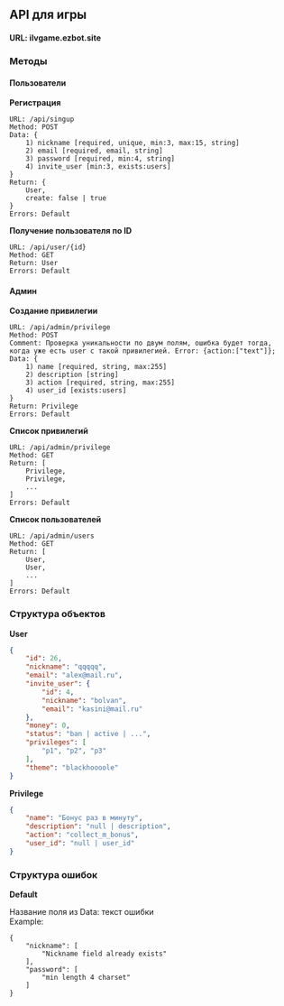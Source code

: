## API для игры

#### URL: ilvgame.ezbot.site
### Методы

#### Пользователи

**Регистрация**

```
URL: /api/singup
Method: POST
Data: {
    1) nickname [required, unique, min:3, max:15, string]
    2) email [required, email, string]
    3) password [required, min:4, string]
    4) invite_user [min:3, exists:users]
}
Return: {
    User,
    create: false | true
}
Errors: Default
``` 

**Получение пользователя по ID**

```
URL: /api/user/{id}
Method: GET
Return: User
Errors: Default
``` 

#### Админ

**Создание привилегии**

```
URL: /api/admin/privilege
Method: POST
Comment: Проверка уникальности по двум полям, ошибка будет тогда,
когда уже есть user с такой привилегией. Error: {action:["text"]};
Data: {
    1) name [required, string, max:255]
    2) description [string]
    3) action [required, string, max:255]
    4) user_id [exists:users]
}
Return: Privilege
Errors: Default
``` 

**Список привилегий**

```
URL: /api/admin/privilege
Method: GET
Return: [
    Privilege,
    Privilege,
    ...
]
Errors: Default
``` 

**Список пользователей**

```
URL: /api/admin/users
Method: GET
Return: [
    User,
    User,
    ...
]
Errors: Default
``` 

### Структура объектов

**User**
```json
{
    "id": 26,
    "nickname": "qqqqq",
    "email": "alex@mail.ru",
    "invite_user": {
        "id": 4,
        "nickname": "bolvan",
        "email": "kasini@mail.ru"
    },
    "money": 0,
    "status": "ban | active | ...",
    "privileges": [
        "p1", "p2", "p3"
    ],
    "theme": "blackhoooole"
}
```

**Privilege**
```json
{
    "name": "Бонус раз в минуту",
    "description": "null | description",
    "action": "collect_m_bonus",
    "user_id": "null | user_id"
}
```

### Структура ошибок

**Default**

Название поля из Data: текст ошибки  
Example:
```
{
    "nickname": [
        "Nickname field already exists"
    ],
    "password": [
        "min length 4 charset"
    ]
}
```

